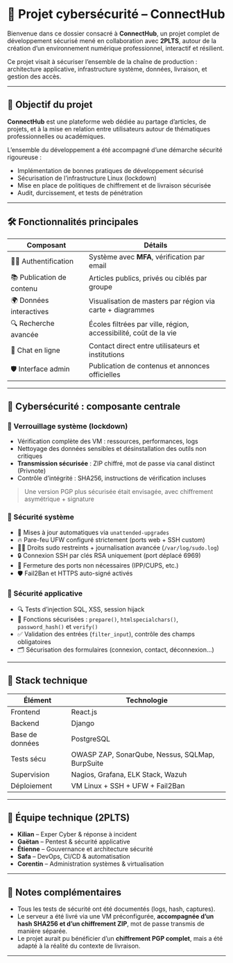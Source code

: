 # 🧠 Projet cybersécurité – ConnectHub

Bienvenue dans ce dossier consacré à **ConnectHub**, un projet complet de développement sécurisé mené en collaboration avec **2PLTS**, autour de la création d’un environnement numérique professionnel, interactif et résilient.

Ce projet visait à sécuriser l’ensemble de la chaîne de production : architecture applicative, infrastructure système, données, livraison, et gestion des accès.

---

## 🧩 Objectif du projet

**ConnectHub** est une plateforme web dédiée au partage d’articles, de projets, et à la mise en relation entre utilisateurs autour de thématiques professionnelles ou académiques.

L’ensemble du développement a été accompagné d’une démarche sécurité rigoureuse :

- Implémentation de bonnes pratiques de développement sécurisé
- Sécurisation de l’infrastructure Linux (lockdown)
- Mise en place de politiques de chiffrement et de livraison sécurisée
- Audit, durcissement, et tests de pénétration

---

## 🛠️ Fonctionnalités principales

| Composant | Détails |
|----------|---------|
| 🧑‍💻 Authentification | Système avec **MFA**, vérification par email |
| 📚 Publication de contenu | Articles publics, privés ou ciblés par groupe |
| 🌍 Données interactives | Visualisation de masters par région via carte + diagrammes |
| 🔍 Recherche avancée | Écoles filtrées par ville, région, accessibilité, coût de la vie |
| 💬 Chat en ligne | Contact direct entre utilisateurs et institutions |
| 🛡️ Interface admin | Publication de contenus et annonces officielles |

---

## 🔐 Cybersécurité : composante centrale

### 🔹 Verrouillage système (lockdown)

- Vérification complète des VM : ressources, performances, logs
- Nettoyage des données sensibles et désinstallation des outils non critiques
- **Transmission sécurisée** : ZIP chiffré, mot de passe via canal distinct (Privnote)
- Contrôle d’intégrité : SHA256, instructions de vérification incluses

> Une version PGP plus sécurisée était envisagée, avec chiffrement asymétrique + signature

### 🔹 Sécurité système

- 🔄 Mises à jour automatiques via `unattended-upgrades`
- 🔥 Pare-feu UFW configuré strictement (ports web + SSH custom)
- 🧑‍🔧 Droits sudo restreints + journalisation avancée (`/var/log/sudo.log`)
- 🔒 Connexion SSH par clés RSA uniquement (port déplacé 6969)
- 🚫 Fermeture des ports non nécessaires (IPP/CUPS, etc.)
- 🛡️ Fail2Ban et HTTPS auto-signé activés

### 🔹 Sécurité applicative

- 🔍 Tests d’injection SQL, XSS, session hijack
- 🧪 Fonctions sécurisées : `prepare()`, `htmlspecialchars()`, `password_hash()` et `verify()`
- ✅ Validation des entrées (`filter_input`), contrôle des champs obligatoires
- 🗂️ Sécurisation des formulaires (connexion, contact, déconnexion…)

---

## 🧬 Stack technique

| Élément      | Technologie |
|--------------|-------------|
| Frontend     | React.js    |
| Backend      | Django      |
| Base de données | PostgreSQL |
| Tests sécu   | OWASP ZAP, SonarQube, Nessus, SQLMap, BurpSuite |
| Supervision  | Nagios, Grafana, ELK Stack, Wazuh |
| Déploiement  | VM Linux + SSH + UFW + Fail2Ban |

---

## 👥 Équipe technique (2PLTS)

- **Kilian** – Exper Cyber & réponse à incident  
- **Gaëtan** – Pentest & sécurité applicative  
- **Étienne** – Gouvernance et architecture sécurité  
- **Safa** – DevOps, CI/CD & automatisation  
- **Corentin** – Administration systèmes & virtualisation

---

## 🧾 Notes complémentaires

- Tous les tests de sécurité ont été documentés (logs, hash, captures).
- Le serveur a été livré via une VM préconfigurée, **accompagnée d’un hash SHA256 et d’un chiffrement ZIP**, mot de passe transmis de manière séparée.
- Le projet aurait pu bénéficier d’un **chiffrement PGP complet**, mais a été adapté à la réalité du contexte de livraison.

---
